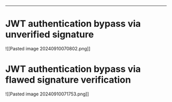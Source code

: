 ___

# JWT authentication bypass via unverified signature

![[Pasted image 20240910070802.png]]

# JWT authentication bypass via flawed signature verification

![[Pasted image 20240910071753.png]]


